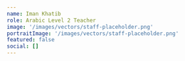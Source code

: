 ```yaml
---
name: Iman Khatib
role: Arabic Level 2 Teacher
image: '/images/vectors/staff-placeholder.png'
portraitImage: '/images/vectors/staff-placeholder.png'
featured: false
social: []
---
```

